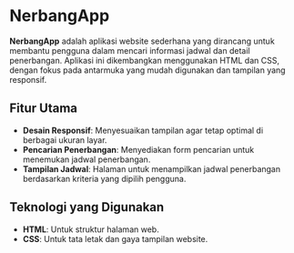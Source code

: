 # NerbangApp

**NerbangApp** adalah aplikasi website sederhana yang dirancang untuk membantu pengguna dalam mencari informasi jadwal dan detail penerbangan. 
Aplikasi ini dikembangkan menggunakan HTML dan CSS, dengan fokus pada antarmuka yang mudah digunakan dan tampilan yang responsif.

## Fitur Utama
- **Desain Responsif**: Menyesuaikan tampilan agar tetap optimal di berbagai ukuran layar.
- **Pencarian Penerbangan**: Menyediakan form pencarian untuk menemukan jadwal penerbangan.
- **Tampilan Jadwal**: Halaman untuk menampilkan jadwal penerbangan berdasarkan kriteria yang dipilih pengguna.

## Teknologi yang Digunakan
- **HTML**: Untuk struktur halaman web.
- **CSS**: Untuk tata letak dan gaya tampilan website.
